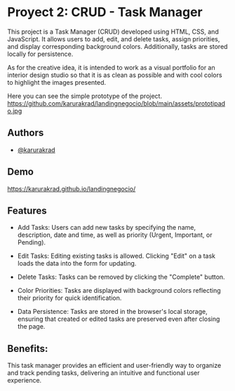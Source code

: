 
# Proyect 2: CRUD - Task Manager

This project is a Task Manager (CRUD) developed using HTML, CSS, and JavaScript. It allows users to add, edit, and delete tasks, assign priorities, and display corresponding background colors. Additionally, tasks are stored locally for persistence.

As for the creative idea, it is intended to work as a visual portfolio for an interior design studio so that it is as clean as possible and with cool colors to highlight the images presented.

Here you can see the simple prototype of the project.
https://github.com/karurakrad/landingnegocio/blob/main/assets/prototipado.jpg

## Authors

- [@karurakrad](https://github.com/karurakrad)


## Demo

https://karurakrad.github.io/landingnegocio/

## Features

- Add Tasks: Users can add new tasks by specifying the name, description, date and time, as well as priority (Urgent, Important, or Pending).

- Edit Tasks: Editing existing tasks is allowed. Clicking "Edit" on a task loads the data into the form for updating.

- Delete Tasks: Tasks can be removed by clicking the "Complete" button.

- Color Priorities: Tasks are displayed with background colors reflecting their priority for quick identification.

- Data Persistence: Tasks are stored in the browser's local storage, ensuring that created or edited tasks are preserved even after closing the page.

## Benefits:
This task manager provides an efficient and user-friendly way to organize and track pending tasks, delivering an intuitive and functional user experience.